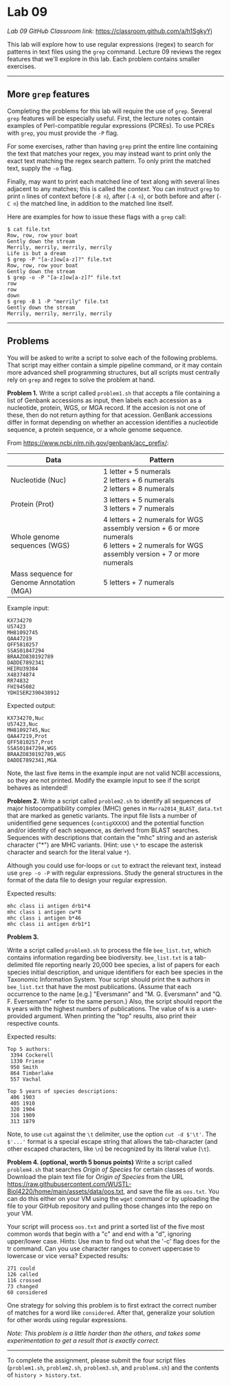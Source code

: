 # Lab 09

*Lab 09 GitHub Classroom link:* https://classroom.github.com/a/h1SgkyYj

This lab will explore how to use regular expressions (regex) to search for patterns in text files using the `grep` command. Lecture 09 reviews the regex features that we'll explore in this lab. Each problem contains smaller exercises.

---

## More `grep` features

Completing the problems for this lab will require the use of `grep`. Several `grep` features will be especially useful. First, the lecture notes contain examples of Perl-compatible regular expressions (PCREs). To use PCREs with `grep`, you must provide the `-P` flag.

For some exercises, rather than having `grep` print the entire line containing the text that matches your regex, you may instead want to print only the exact text matching the regex search pattern. To only print the matched text, supply the `-o` flag.

Finally, may want to print each matched line of text along with several lines adjacent to any matches; this is called the *context*. You can instruct `grep` to print `n` lines of context before (`-B n`), after (`-A n`), or both before and after (`-C n`) the matched line, in addition to the matched line itself.

Here are examples for how to issue these flags with a `grep` call: 

```console
$ cat file.txt
Row, row, row your boat
Gently down the stream
Merrily, merrily, merrily, merrily
Life is but a dream
$ grep -P "[a-z]ow[a-z]?" file.txt
Row, row, row your boat
Gently down the stream
$ grep -o -P "[a-z]ow[a-z]?" file.txt
row
row
down
$ grep -B 1 -P "merrily" file.txt
Gently down the stream
Merrily, merrily, merrily, merrily
```

---

## Problems

You will be asked to write a script to solve each of the following problems. That script may either contain a simple pipeline command, or it may contain more advanced shell programming structures, but all scripts must centrally rely on `grep` and regex to solve the problem at hand.

**Problem 1.** Write a script called `problem1.sh` that accepts a file containing a list of Genbank accessions as input, then labels each accession as a nucleotide, protein, WGS, or MGA record. If the accesion is not one of these, then do not return aything for that acession. GenBank accessions differ in format depending on whether an accession identifies a nucleotide sequence, a protein sequence, or a whole genome sequence.

From https://www.ncbi.nlm.nih.gov/genbank/acc_prefix/:

| Data | Pattern |
|---|---|
| Nucleotide (Nuc) |	1 letter + 5 numerals<br>2 letters + 6 numerals<br>2 letters + 8 numerals |
| Protein (Prot) |	3 letters + 5 numerals<br>3 letters + 7 numerals |
| Whole genome sequences (WGS) |	4 letters + 2 numerals for WGS assembly version + 6 or more numerals<br>6 letters + 2 numerals for WGS assembly version + 7 or more numerals |
| Mass sequence for Genome Annotation (MGA) | 	5 letters + 7 numerals |

Example input:
```
KX734270
U57423
MH81092745
QAA47219
QFF5810257
SSAS01847294
BRAAZO830192789
DADDE7892341
HEIRU39384
X48374874
RR74832
FHI945082
YDHISER2390438912
```

Expected output:
```
KX734270,Nuc
U57423,Nuc
MH81092745,Nuc
QAA47219,Prot
QFF5810257,Prot
SSAS01847294,WGS
BRAAZO830192789,WGS
DADDE7892341,MGA
```

Note, the last five items in the example input are not valid NCBI accessions, so they are not printed. Modify the example input to see if the script behaves as intended!

**Problem 2.** Write a script called `problem2.sh` to identify all sequences of major histocompatibility complex (MHC) genes in `Marra2014_BLAST_data.txt` that are marked as genetic variants. The input file lists a number of unidentified gene sequences (`contigXXXXX`) and the potential function and/or identity of each sequence, as derived from BLAST searches. Sequences with descriptions that contain the "mhc" string and an asterisk character ("\*") are MHC variants. (Hint: use `\*` to escape the asterisk character and search for the literal value `*`).

Although you could use for-loops or `cut` to extract the relevant text, instead use `grep -o -P` with regular expressions. Study the general structures in the format of the data file to design your regular expression. 

Expected results:
```
mhc class ii antigen drb1*4
mhc class i antigen cw*8
mhc class i antigen b*46
mhc class ii antigen drb1*1
```

**Problem 3.**

Write a script called `problem3.sh` to process the file `bee_list.txt`, which contains information regarding bee biodiversity. `bee_list.txt` is a tab-delimited file reporting nearly 20,000 bee species, a list of papers for each species initial description, and unique identifiers for each bee species in the Taxonomic Information System. Your script should print the `N` authors in `bee_list.txt` that have the most publications. (Assume that each occurrence to the name [e.g.] "Eversmann" and "M. G. Eversmann" and "Q. F. Eversemann" refer to the same person.) Also, the script should report the `N` years with the highest numbers of publications. The value of `N` is a user-provided argument. When printing the "top" results, also print their respective counts.

Expected results:
```
Top 5 authors:
 3394 Cockerell
 1330 Friese
 950 Smith
 864 Timberlake
 557 Vachal

Top 5 years of species descriptions:
 406 1903
 405 1910
 320 1904
 316 1909
 313 1879
```

Note, to use `cut` against the `\t` delimiter, use the option `cut -d $'\t'`. The `$'...'` format is a special escape string that allows the tab-character (and other escaped characters, like `\n`) be recognized by its literal value (`\t`).

**Problem 4. (optional, worth 5 bonus points)** Write a script called `problem4.sh` that searches *Origin of Species* for certain classes of words. Download the plain text file for *Origin of Species* from the URL https://raw.githubusercontent.com/WUSTL-Biol4220/home/main/assets/data/oos.txt, and save the file as `oos.txt`. You can do this either on your VM using the `wget` command or by uploading the file to your GitHub repository and pulling those changes into the repo on your VM.

Your script will process `oos.txt` and print a sorted list of the five most common words that begin with a "c" and end with a "d", ignoring upper/lower case. Hints: Use man to find out what the '-c' flag does for the tr command. Can you use character ranges to convert uppercase to lowercase or vice versa?
Expected results:
```
271 could
126 called
116 crossed
73 changed
60 considered
```

One strategy for solving this problem is to first extract the correct number of matches for a word like `considered`. After that, generalize your solution for other words using regular expressions.

*Note: This problem is a little harder than the others, and takes some experimentation to get a result that is exactly correct.*

---

To complete the assignment, please submit the four script files (`problem1.sh`, `problem2.sh`, `problem3.sh`, and `problem4.sh`) and the contents of `history > history.txt`.



